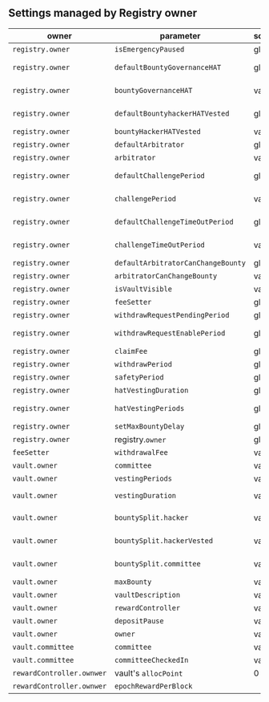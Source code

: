 
## Settings managed by Registry owner
|owner| parameter  | scope| default | limits  |  setter | 
|-|-|-|-|-|-|
|`registry.owner`|`isEmergencyPaused`|global|0 | - |`setEmergencyPaused`|
|`registry.owner`|`defaultBountyGovernanceHAT`|global |+defaultBountyHackerHatVested <= 20%|  |`registry.setDefaultHATBountySplit`
|`registry.owner`|`bountyGovernanceHAT`|vault |+bountyHackerHatVested <= 20%| |`vault.setHATBountySplit`
|`registry.owner`|`defaultBountyhackerHATVested`|global|+defaultBountyGovernanceHAT <= 20%| |`registry.setDefaultHATBountySplit`
|`registry.owner`|`bountyHackerHATVested`|vault |+bountyGovernanceHAT<=20%| |`vault.setHATBountySplit`
|`registry.owner`|`defaultArbitrator`|global|registry.owner| | `registry.setDefaultArbitrator`
|`registry.owner`|`arbitrator`|vault|| |  `vault.setArbitrator`
|`registry.owner`|`defaultChallengePeriod`|global| 3 days | >= 1 days, <= 5 days |  `registry.setDefaultChallengePeriod`
|`registry.owner`|`challengePeriod`|vault|3 days | >= 1 days, <= 5 days |`vault.setChallengePeriod`
|`registry.owner`|`defaultChallengeTimeOutPeriod`|global| 5 weeks | >= 2 days, <= 85 days|  `registry.setDefaultChallengeTimeOutPeriod`
|`registry.owner`|`challengeTimeOutPeriod`|vault| 5 weeks | >= 2 days, <= 85 days|`vault.setChallengeTimeOutPeriod`
|`registry.owner`|`defaultArbitratorCanChangeBounty`|global|true| | `registry.setDefaultArbitratorCanChangeBounty`
|`registry.owner`|`arbitratorCanChangeBounty`|vault|| |  `vault.setArbitratorCanChangeBounty`
|`registry.owner`|`isVaultVisible`|vault| false ||`setVaultVisibility(_vault, _visible)`
|`registry.owner`|`feeSetter`|global|zero address| |`setFeeSetter`
|`registry.owner`|`withdrawRequestPendingPeriod`|global|7 days | <= 90 days|`setWithdrawRequestParams`
|`registry.owner`|`withdrawRequestEnablePeriod`|global|7 days |>= 6 hours, <= 100 days|`setWithdrawRequestParams`
|`registry.owner`|`claimFee`|global|0 | - |`setClaimFee`|
|`registry.owner`|`withdrawPeriod`|global|11 hours | >= 1 hours |`setWithdrawSafetyPeriod`
|`registry.owner`|`safetyPeriod`|global|1 hours | <= 6 hours|`setWithdrawSafetyPeriod`
|`registry.owner`|`hatVestingDuration`|global|90 days | < 180 days |  `setHatVestingParams`
|`registry.owner`|`hatVestingPeriods`|global| 90 | > 0, <= hatVestingDuration |  `setHatVestingParams`
|`registry.owner`|`setMaxBountyDelay`| global|2 days |>= 2 days|`setMaxBountyDelay`
|`registry.owner`|registry.`owner`| global| _hatGovernance | || `transferOwnership`, `renounceOwnership` 
|`feeSetter`|`withdrawalFee`|vault|0| `<= 200` (<= 2%) |vault.setWithdrawalFee`
|`vault.owner`|`committee`|vault|| | `setComittee` | if committee has not checked in yet
|`vault.owner`|`vestingPeriods`|vault|| > 0|`setVestingParams` 
|`vault.owner`|`vestingDuration`|vault||<= 120 days, `< vestingPeriods`|  `setVestingParams`
|`vault.owner`|`bountySplit.hacker`|vault| | sum(bountysplit) = 100%|`setBountySplit` 
|`vault.owner`|`bountySplit.hackerVested`|vault| |sum(bountysplit) = 100% |`setBountySplit` 
|`vault.owner`|`bountySplit.committee`|vault || sum(bountysplit) = 100%, max 10% | `setBountySplit`
|`vault.owner`|`maxBounty`|vault || `<= 9000` (<= 90%)|`setPendingMaxBounty`, `setMaxBounty` 
|`vault.owner`|`vaultDescription`|vault || | `setVaultDescription` | only an event
|`vault.owner`|`rewardController`|vault || | `setRewardController`
|`vault.owner`|`depositPause`|vault || |  `setDepositPause`
|`vault.owner`|`owner`|vault|_hatGovernance | |  `transferOwnership`, `renounceOwnership`  
|`vault.committee`|`committee`|vault| || `vault.setComittee`
|`vault.committee`|`committeeCheckedIn`|vault| || `vault.committeeCheckin()`
|`rewardController.ownwer`|vault's `allocPoint` | 0 | |vault| `setAllocPoint(_vault, _allocPoint)`
|`rewardController.ownwer`|`epochRewardPerBlock`| | - |global | `setEpochRewardPerBlock`|


